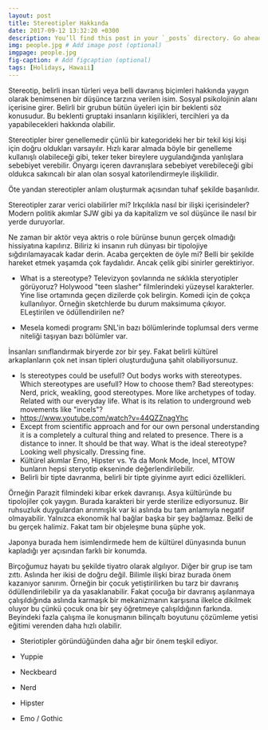 ```yaml
---
layout: post
title: Stereotipler Hakkında
date: 2017-09-12 13:32:20 +0300
description: You’ll find this post in your `_posts` directory. Go ahead and edit it and re-build the site to see your changes. # Add post description (optional)
img: people.jpg # Add image post (optional)
imgpage: people.jpg
fig-caption: # Add figcaption (optional)
tags: [Holidays, Hawaii]
---
```


Stereotip, belirli insan türleri veya belli davranış biçimleri hakkında yaygın olarak benimsenen bir düşünce tarzına verilen isim. Sosyal psikolojinin alanı içerisine girer. Belirli bir grubun bütün üyeleri için bir beklenti söz konusudur. Bu beklenti gruptaki insanların kişilikleri, tercihleri ya da yapabilecekleri hakkında olabilir.

Stereotipler birer genellemedir çünlü bir kategorideki her bir tekil kişi kişi için doğru oldukları varsayılır. Hızlı karar almada böyle bir genelleme kullanışlı olabileceği gibi, teker teker bireylere uygulandığında yanlışlara sebebiyet verebilir. Önyargı içeren davranışlara sebebiyet verebileceği gibi oldukca sakıncalı bir alan olan sosyal katorilendirmeyle ilişkilidir.

Öte yandan stereotipler anlam oluşturmak açısından tuhaf şekilde başarılıdır.


Stereotipler zarar verici olabilirler mi? Irkçılıkla nasıl bir ilişki içerisindeler? Modern politik akımlar SJW gibi ya da kapitalizm ve sol düşünce ile nasıl bir yerde duruyorlar.

Ne zaman bir aktör veya aktris o role bürünse bunun gerçek olmadığı hissiyatına kapılırız. Biliriz ki insanın ruh dünyası bir tipolojiye sığdırılamayacak kadar derin. Acaba gerçekten de öyle mi?
Belli bir şekilde hareket etmek yaşamda çok faydalıdır. Ancak çelik gibi sinirler gerektiriyor.


* What is a stereotype? Televizyon şovlarında ne sıklıkla steryotipler görüyoruz? Holywood "teen slasher" filmlerindeki yüzeysel karakterler. Yine lise ortamında geçen dizilerde çok belirgin. Komedi için de çokça kullanılıyor. Örneğin sketchlerde bu durum maksimuma çıkıyor. ELeştirilen ve ödüllendirilen ne?

*  Mesela komedi programı SNL'in bazı bölümlerinde toplumsal ders verme niteliği taşıyan bazı bölümler var.

İnsanları sınıflandırmak biryerde zor bir şey. Fakat belirli kültürel arkaplanların çok net insan tipleri oluşturduğuna şahit olabiliyorsunuz.
* Is stereotypes could be usefull? Out bodys works with stereotypes. Which stereotypes are usefull? How to choose them? Bad stereotypes: Nerd, prick, weakling,  good stereotypes. More like archetypes of today. Related with our everyday life. What is its relation to underground web movements like "incels"?
* https://www.youtube.com/watch?v=44QZZnagYhc
* Except from scientific approach and for our own personal understanding it is a completely a cultural thing and related to presence. There is a distance to inner. It should be that way. What is the ideal stereotype? Looking well physically. Dressing fine.
* Kültürel akımlar Emo, Hipster vs. Ya da Monk Mode, Incel, MTOW bunların hepsi steryotip ekseninde değerlendirilebilir.
* Belirli bir tipte davranma, belirli bir tipte giyinme ayırt edici özellikleri.

Örneğin Parazit filmindeki kibar erkek davranışı. Asya kültüründe bu tipolojiler çok yaygın. Burada karakteri bir yerde sterilize ediyorsunuz. Bir ruhsuzluk duygulardan arınmışlık var ki aslında bu tam anlamıyla negatif olmayabilir. Yalnızca ekonomik hal bağlar başka bir şey bağlamaz. Belki de bu gerçek halimiz. Fakat tam bir objeleşme buna şüphe yok.

Japonya burada hem isimlendirmede hem de kültürel dünyasında bunun kapladığı yer açısından farklı bir konumda.

Birçoğumuz hayatı bu şekilde tiyatro olarak algılıyor. Diğer bir grup ise tam zıttı. Aslında her ikisi de doğru değil. Bilimle ilişki biraz burada önem kazanıyor sanırım. Örneğin bir çocuk yetiştirilirken bu tarz bir davranış ödüllendirilebilir ya da yasaklanabilir. Fakat çocuğa bir davranış aşılanmaya çalışıldığında aslında karmaşık bir mekanizmanın karşısına ilkelce dikilmek oluyor bu çünkü çocuk ona bir şey öğretmeye çalışıldığının farkında. Beyindeki fazla çalışma ile konuşmanın bilinçaltı boyutunu çözümleme yetisi eğitimi verenden daha hızlı olabilir.

* Steriotipler göründüğünden daha ağır bir önem teşkil ediyor.

* Yuppie
* Neckbeard
* Nerd
* Hipster
* Emo / Gothic
